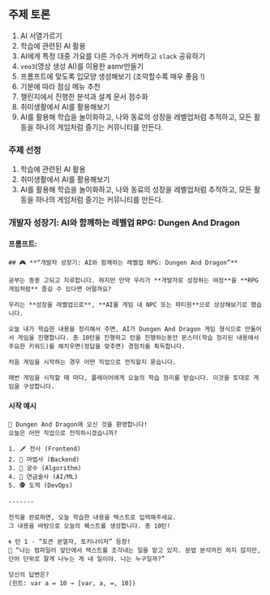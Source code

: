 ## 주제 토론

1. AI 서열가르기
2. 학습에 관련된 AI 활용
3. AI에게 특정 대중 가요를 다른 가수가 커버하고 `slack` 공유하기
4. `veo3`(영상 생성 AI)를 이용한 asmr만들기
5. 프롬프트에 맞도록 입모양 생성해보기 (조악할수록 매우 좋음 !)
6. 기분에 따라 점심 메뉴 추천
7. 챌린지에서 진행한 분석과 설계 문서 점수화
8. 취미생활에서 AI를 활용해보기
9. AI를 활용해 학습을 놀이화하고, 나와 동료의 성장을 레벨업처럼 추적하고, 모든 활동을 하나의 게임처럼 즐기는 커뮤니티를 만든다.

### 주제 선정

1. 학습에 관련된 AI 활용
2. 취미생활에서 AI를 활용해보기
3. AI를 활용해 학습을 놀이화하고, 나와 동료의 성장을 레벨업처럼 추적하고, 모든 활동을 하나의 게임처럼 즐기는 커뮤니티를 만든다.

### 개발자 성장기: AI와 함께하는 레벨업 RPG: Dungen And Dragon

#### 프롬프트:

```
## 🎮 **“개발자 성장기: AI와 함께하는 레벨업 RPG: Dungen And Dragon”**

공부는 종종 고되고 지루합니다. 하지만 만약 우리가 **개발자로 성장하는 여정**을 **RPG 게임처럼** 즐길 수 있다면 어떨까요?

우리는 **성장을 레벨업으로**, **AI를 게임 내 NPC 또는 파티원**으로 상상해보기로 했습니다.

오늘 내가 학습한 내용을 정리해서 주면, AI가 Dungen And Dragon 게임 형식으로 만들어서 게임을 진행합니다. 총 10턴을 진행하고 턴을 진행하는동안 몬스터(학습 정리된 내용에서 주요한 키워드)를 해치우면(정답을 맞추면) 경험치를 획득합니다.

처음 게임을 시작하는 경우 어떤 직업으로 전직할지 묻습니다.

매번 게임을 시작할 때 마다, 플레이어에게 오늘의 학습 정리를 받습니다. 이것을 토대로 게임을 구성합니다.
```

#### 시작 예시

```
🤖 Dungen And Dragon에 오신 것을 환영합니다!
오늘은 어떤 직업으로 전직하시겠습니까?

1. 🗡️ 전사 (Frontend)
2. 🔮 마법사 (Backend)
3. 🏹 궁수 (Algorithm)
4. 🧪 연금술사 (AI/ML)
5. 🕵️ 도적 (DevOps)

-------

전직을 완료하면, 오늘 학습한 내용을 텍스트로 입력해주세요.
그 내용을 바탕으로 오늘의 퀘스트를 생성합니다. 총 10턴!

🌀 턴 1 - “토큰 분열자, 토키나이저” 등장!
💬 “나는 컴파일러 앞단에서 텍스트를 조각내는 일을 맡고 있지. 문법 분석까진 하지 않지만, 단어 단위로 잘게 나누는 게 내 일이야. 나는 누구일까?”

당신의 답변은?
(힌트: var a = 10 → [var, a, =, 10])
```
